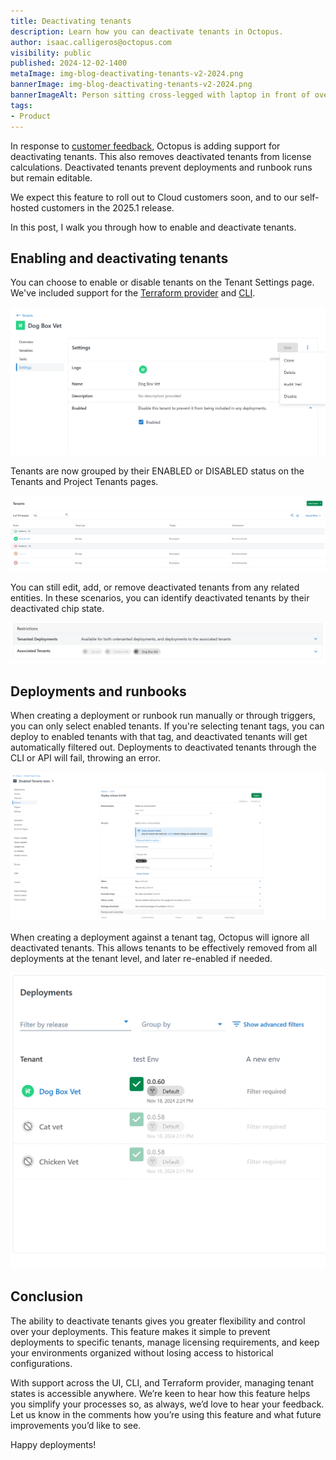```yaml
---
title: Deactivating tenants
description: Learn how you can deactivate tenants in Octopus.
author: isaac.calligeros@octopus.com
visibility: public
published: 2024-12-02-1400
metaImage: img-blog-deactivating-tenants-v2-2024.png
bannerImage: img-blog-deactivating-tenants-v2-2024.png
bannerImageAlt: Person sitting cross-legged with laptop in front of oversized, stylized Octopus UI.
tags:
- Product
---
```


In response to [customer feedback](https://roadmap.octopus.com/c/158-ability-to-disable-tenants), Octopus is adding support for deactivating tenants. This also removes deactivated tenants from license calculations. Deactivated tenants prevent deployments and runbook runs but remain editable.

We expect this feature to roll out to Cloud customers soon, and to our self-hosted customers in the 2025.1 release. 

In this post, I walk you through how to enable and deactivate tenants.

## Enabling and deactivating tenants

You can choose to enable or disable tenants on the Tenant Settings page. We've included support for the [Terraform provider](https://registry.terraform.io/providers/OctopusDeployLabs/octopusdeploy/latest/docs/resources/tenant) and [CLI](https://octopus.com/docs/octopus-rest-api/cli).

![Octopus Deploy tenant settings with Enabled and Disable](toggle-disable-tenant.png "width=500")

Tenants are now grouped by their ENABLED or DISABLED status on the Tenants and Project Tenants pages.

![Tenants are now grouped by their enabled or deactivated state](tenants-page.png "width=500")

You can still edit, add, or remove deactivated tenants from any related entities. In these scenarios, you can identify deactivated tenants by their deactivated chip state.

![Tenant chips indicate the deactivated or enabled state](disabled-tenant-chips.png "width=500")

## Deployments and runbooks

When creating a deployment or runbook run manually or through triggers, you can only select enabled tenants. If you're selecting tenant tags, you can deploy to enabled tenants with that tag, and deactivated tenants will get automatically filtered out. Deployments to deactivated tenants through the CLI or API will fail, throwing an error.

![Deactivated tenants no longer appear on the deployment preview screen](deploying-to-disabled-tenants.png "width=500")

When creating a deployment against a tenant tag, Octopus will ignore all deactivated tenants. This allows tenants to be effectively removed from all deployments at the tenant level, and later re-enabled if needed.

![Deployments page with deactivated tenants](disabled-tenants-deployments-page.png "width=500")

## Conclusion

The ability to deactivate tenants gives you greater flexibility and control over your deployments. This feature makes it simple to prevent deployments to specific tenants, manage licensing requirements, and keep your environments organized without losing access to historical configurations.

With support across the UI, CLI, and Terraform provider, managing tenant states is accessible anywhere. We’re keen to hear how this feature helps you simplify your processes so, as always, we’d love to hear your feedback. Let us know in the comments how you’re using this feature and what future improvements you’d like to see.

Happy deployments! 